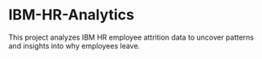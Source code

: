 # IBM-HR-Analytics
This project analyzes IBM HR employee attrition data to uncover patterns and insights into why employees leave.
